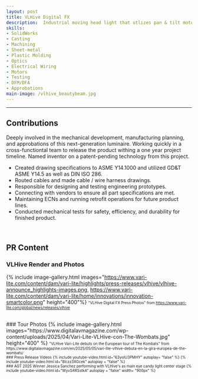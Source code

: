 ```yaml
---
layout: post
title: VLHive Digital FX
description:  Industrial moving head light that utlizes pan & tilt motors, an LED source, and optical zoom/edge equipment. A highly technical mechatronic system that requires thermal cooling systems, power managment, optical alignment, and robotic control (DMX) all within an IP65 rated enclosure. Used primarily in theaters, broadcast production, and entertainment venues.
skills: 
- SolidWorks
- Casting
- Machining
- Sheet-metal
- Plastic Molding
- Optics
- Electrical Wiring
- Motors
- Testing
- DFM/DFA
- Approbations
main-image: /vlhive_beautybeam.jpg
---
```


---
<!-- # Header 1 
Used for the title (already generated automatically at the top)
## Header 2  
Use this for the header of each section
### Header 3 
Use this to have subsection if needed -->
## Contributions

Deeply involved in the mechanical development, manufacturing planning, and approbations of this next-generation luminaire. Working quickly in a cross-functiontal team to release the product withing a one year project timeline. Named inventor on a patent-pending technology from this project.

- Created drawing specifications to ASME Y14.1000 and utilized GD&T ASME Y14.5 as well as DIN ISO 286.
- Routed cables and made cable / wire harness drawings.
- Responsible for designing and testing engineering prototypes.
- Connecting with vendors to ensure all part specifications are met.
- Maintaining ECNs and running retrofit operations for future product lines.
- Conducted mechanical tests for safety, efficiency, and durability for finished product.



<br>

## PR Content

### VLHive Render and Photos
{% include image-gallery.html images="https://www.vari-lite.com/content/dam/vari-lite/highlights/press-releases/vlhive/vlhive-announce_highlights-images.png, https://www.vari-lite.com/content/dam/vari-lite/home/innovations/innovation-smartcolor.png" height="400"%}
<span style="font-size: 10px">"VLHive Digital FX Press Photos" from https://www.vari-lite.com/global/news/releases/vlhive
<!-- You can put in multiple entries. All images will be at a fixed height in the same row. With smaller window, they will switch to columns.  -->
<br>
### Tour Photos
{% include image-gallery.html images="https://www.digitalavmagazine.com/wp-content/uploads/2025/04/Vari-Lite-VLHive-con-The-Wombats.jpg" height="400" %}
<span style="font-size: 10px">"VLHive Vari-Lite debuts on the European tour of The Kombats" from https://www.digitalavmagazine.com/en/2025/05/05/vari-lite-vlhive-debuta-en-la-gira-europea-de-the-wombats/
<!-- place the images in project folder/images then update the file path. -->  

<br>
### Press Release Videos
<!-- ##The second video has the autoplay on. copy and paste the 11-digit id found in the url link. <br>
*Example* : https://www.youtube.com/watch?v={**MhVw-MHGv4s**}&ab_channel=engineerguy -->
{% include youtube-video.html id="63yoIU3PMHY" autoplay= "false" %}
{% include youtube-video.html id="8lczz3XGcek" autoplay = "false" %}

<!-- you can also set up custom size by specifying the width (the aspect ratio has been set to 16/9). The default size is 560 pixels x 315 pixels.  

The width of the video below. Regardless of initial width, all the videos is responsive and will fit within the smaller screen. -->
<br>
### AGT 2025 Winner Jessica Sanchez performing with VLHive's as main eye candy light center stage
{% include youtube-video.html id="WyvS4RSstkA" autoplay = "false" width= "900px" %}  

<br>

<!--
## Adding a hozontal line
---

## Starting a new line
leave two spaces "  " at the end or enter <br>

## Adding bold text
this is how you input **bold text**

## Adding italic text
Italicized text is the *cat's meow*.

## Adding ordered list
1. First item
2. Second item
3. Third item
4. Fourth item

## Adding unordered list
- First item
- Second item
- Third item
- Fourth item


```

## Adding external links
[Wikipedia](https://en.wikipedia.org)


## Adding block quote
> A blockquote would look great if you need to highlight something


## Adding table 

| Header 1 | Header 2 |
|----------|----------|
| Row 1, Col 1 | Row 1, Col 2 |
| Row 2, Col 1 | Row 2, Col 2 |
-->
